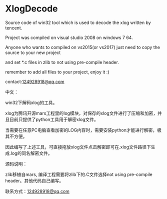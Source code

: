 # XlogDecode
Source code of win32 tool which is used to decode the xlog written by tencent.

Project was compiled on visual studio 2008 on windows 7 64.

Anyone who wants to compiled on vs2015(or vs2017) just need to copy the source to your new project 

and set *.c files in zlib to not using pre-compile header.

remember to add all files to your project, enjoy it :)

contact:124928918@qq.com

中文：

win32下解码xlog的工具。

xlog为腾讯开源mars工程里的log模块，对保存的xlog文件进行了压缩和加密，并且目前只提供了python工具用于解密xlog文件。

当需要在任意PC电脑查看加密的LOG内容时，需要安装python才能进行解密，极其不方便。

因此编写了上述工具，可直接拖放xlog文件点击解密即可在.xlog文件路径下生成.log的同名解密文件。

源码说明：

zlib移植自mars, 编译工程需要将zlib下的.C文件选择not using pre-compile header。其他代码自己编写。

联系方式：124928918@qq.com
